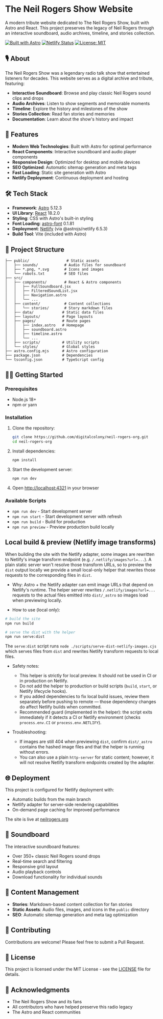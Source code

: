 # The Neil Rogers Show Website

A modern tribute website dedicated to The Neil Rogers Show, built with Astro and React. This project preserves the legacy of Neil Rogers through an interactive soundboard, audio archives, timeline, and stories collection.

[![Built with Astro](https://astro.badg.es/v2/built-with-astro/tiny.svg)](https://astro.build)
[![Netlify Status](https://api.netlify.com/api/v1/badges/363ce69b-fcfb-4ecc-b8cd-62686f6a17df/deploy-status)](https://app.netlify.com/sites/neil-rogers-astro/deploys)
[![License: MIT](https://img.shields.io/badge/License-MIT-yellow.svg)](https://opensource.org/licenses/MIT)

## 🎙️ About

The Neil Rogers Show was a legendary radio talk show that entertained listeners for decades. This website serves as a digital archive and tribute, featuring:

- **Interactive Soundboard**: Browse and play classic Neil Rogers sound clips and drops
- **Audio Archives**: Listen to show segments and memorable moments
- **Timeline**: Explore the history and milestones of the show
- **Stories Collection**: Read fan stories and memories
- **Documentation**: Learn about the show's history and impact

## 🚀 Features

- **Modern Web Technologies**: Built with Astro for optimal performance
- **React Components**: Interactive soundboard and audio player components
- **Responsive Design**: Optimized for desktop and mobile devices
- **SEO Optimized**: Automatic sitemap generation and meta tags
- **Fast Loading**: Static site generation with Astro
- **Netlify Deployment**: Continuous deployment and hosting

## 🛠️ Tech Stack

- **Framework**: [Astro](https://astro.build/) 5.12.3
- **UI Library**: [React](https://reactjs.org/) 18.2.0
- **Styling**: CSS with Astro's built-in styling
- **Font Loading**: [astro-font](https://github.com/rishi-raj-jain/astro-font) 0.1.81
- **Deployment**: [Netlify](https://netlify.com) (via @astrojs/netlify 6.5.3)
- **Build Tool**: Vite (included with Astro)

## 📁 Project Structure

```
├── public/                 # Static assets
│   ├── sounds/            # Audio files for soundboard
│   ├── *.png, *.svg       # Icons and images
│   └── robots.txt         # SEO files
├── src/
│   ├── components/        # React & Astro components
│   │   ├── FullSoundboard.jsx
│   │   ├── FilteredSoundList.jsx
│   │   ├── Navigation.astro
│   │   └── ...
│   ├── content/           # Content collections
│   │   └── stories/       # Story markdown files
│   ├── data/             # Static data files
│   ├── layouts/          # Page layouts
│   ├── pages/            # Route pages
│   │   ├── index.astro   # Homepage
│   │   ├── soundboard.astro
│   │   ├── timeline.astro
│   │   └── ...
│   ├── scripts/          # Utility scripts
│   └── styles/           # Global styles
├── astro.config.mjs      # Astro configuration
├── package.json          # Dependencies
└── tsconfig.json         # TypeScript config
```

## 🏃‍♂️ Getting Started

### Prerequisites

- Node.js 18+
- npm or yarn

### Installation

1. Clone the repository:

   ```bash
   git clone https://github.com/digitalcolony/neil-rogers-org.git
   cd neil-rogers-org
   ```

2. Install dependencies:

   ```bash
   npm install
   ```

3. Start the development server:

   ```bash
   npm run dev
   ```

4. Open [http://localhost:4321](http://localhost:4321) in your browser

### Available Scripts

- `npm run dev` - Start development server
- `npm run start` - Start development server with refresh
- `npm run build` - Build for production
- `npm run preview` - Preview production build locally

## Local build & preview (Netlify image transforms)

When building the site with the Netlify adapter, some images are rewritten to Netlify's image transform endpoint (e.g. `/.netlify/images?url=...`). A plain static server won't resolve those transform URLs, so to preview the `dist` output locally we provide a small local-only helper that rewrites those requests to the corresponding files in `dist`.

- Why: Astro + the Netlify adapter can emit image URLs that depend on Netlify's runtime. The helper server rewrites `/.netlify/images?url=...` requests to the actual files emitted into `dist/_astro` so images load when previewing locally.

- How to use (local only):

```bash
# build the site
npm run build

# serve the dist with the helper
npm run serve:dist
```

The `serve:dist` script runs `node ./scripts/serve-dist-netlify-images.cjs` which serves files from `dist` and rewrites Netlify transform requests to local files.

- Safety notes:

  - This helper is strictly for local preview. It should not be used in CI or in production on Netlify.
  - Do not add the helper to production or build scripts (`build`, `start`, or Netlify lifecycle hooks).
  - If you added dependencies to fix local build issues, review them separately before pushing to remote — those dependency changes do affect Netlify builds when committed.
  - Recommended guard (implemented in the helper): the script exits immediately if it detects a CI or Netlify environment (checks `process.env.CI` or `process.env.NETLIFY`).

- Troubleshooting:
  - If images are still 404 when previewing `dist`, confirm `dist/_astro` contains the hashed image files and that the helper is running without errors.
  - You can also use a plain `http-server` for static content; however, it will not resolve Netlify transform endpoints created by the adapter.

## 🌐 Deployment

This project is configured for Netlify deployment with:

- Automatic builds from the main branch
- Netlify adapter for server-side rendering capabilities
- On-demand page caching for improved performance

The site is live at [neilrogers.org](https://neilrogers.org)

## 🎵 Soundboard

The interactive soundboard features:

- Over 350+ classic Neil Rogers sound drops
- Real-time search and filtering
- Responsive grid layout
- Audio playback controls
- Download functionality for individual sounds

## 📝 Content Management

- **Stories**: Markdown-based content collection for fan stories
- **Static Assets**: Audio files, images, and icons in the `public` directory
- **SEO**: Automatic sitemap generation and meta tag optimization

## 🤝 Contributing

Contributions are welcome! Please feel free to submit a Pull Request.

## 📄 License

This project is licensed under the MIT License - see the [LICENSE](LICENSE) file for details.

## 🙏 Acknowledgments

- The Neil Rogers Show and its fans
- All contributors who have helped preserve this radio legacy
- The Astro and React communities
